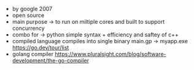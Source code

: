 *  by google 2007
*  open source
*  main purpose -> to run on miltiple cores and built to support concurrency   
*  combo for -> python simple syntax + efficiency and saftey of c++
*  compiled language compiles into single binary main.gp -> myapp.exe
https://go.dev/tour/list
*  golang compiler https://www.pluralsight.com/blog/software-development/the-go-compiler
